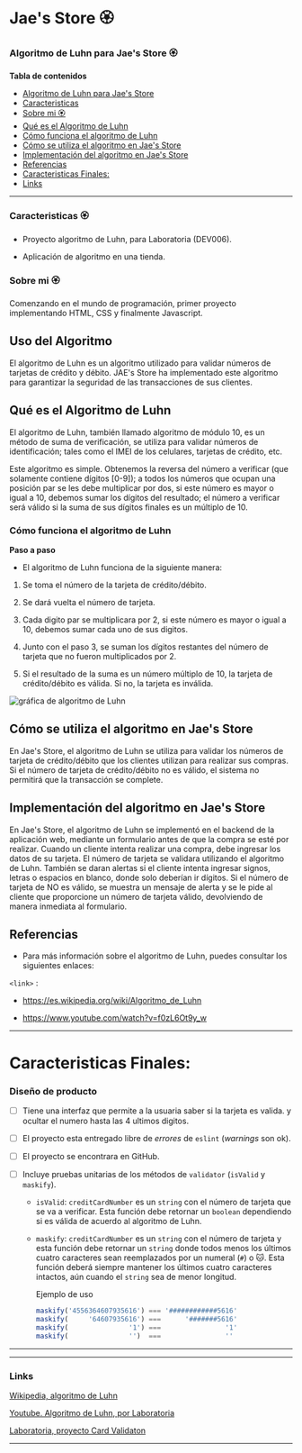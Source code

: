 # Jae's Store 🏵

### Algoritmo de Luhn para Jae's Store 🏵

**Tabla de contenidos**

* [Algoritmo de Luhn para Jae's Store](#Algoritmo-de-Luhn-para-Jae's-Store)
* [Caracteristicas](#Caracteristicas)
* [Sobre mi 🏵](#Sobre-mi-🏵)
* [Qué es el Algoritmo de Luhn](#Qué-es-el-Algoritmo-de-Luhn)
* [Cómo funciona el algoritmo de Luhn](#Cómo-funciona-el-algoritmo-de-Luhn)
* [Cómo se utiliza el algoritmo en Jae's Store](#Cómo-se-utiliza-el-algoritmo-en-Jae's-Store)
* [Implementación del algoritmo en Jae's Store](#Implementación-del-algoritmo-en-Jae's-Store)
* [Referencias](#Referencias)
* [Caracteristicas Finales:](#Caracteristicas-Finales)
* [Links](#Links)

***

### Caracteristicas 🏵

- Proyecto algoritmo de Luhn, para Laboratoria (DEV006).

- Aplicación de algoritmo en una tienda.

### Sobre mi 🏵

Comenzando en el mundo de programación, primer proyecto implementando HTML, CSS y finalmente Javascript.

## Uso del Algoritmo

El algoritmo de Luhn es un algoritmo utilizado para validar números
 de tarjetas de crédito y débito. JAE's Store ha implementado este 
 algoritmo para garantizar la seguridad de las transacciones de 
 sus clientes.

## Qué es el Algoritmo de Luhn

El algoritmo de Luhn, también llamado algoritmo de módulo 10,
es un método de suma de verificación, se utiliza para validar
números de identificación; tales como el IMEI de los
celulares, tarjetas de crédito, etc.

Este algoritmo es simple. Obtenemos la reversa del número a verificar (que
solamente contiene dígitos [0-9]); a todos los números que ocupan una posición
par se les debe multiplicar por dos, si este número es mayor o igual a 10,
debemos sumar los dígitos del resultado; el número a verificar será válido si
la suma de sus dígitos finales es un múltiplo de 10.


### Cómo funciona el algoritmo de Luhn

**Paso a paso**

 - El algoritmo de Luhn funciona de la siguiente manera:

1. Se toma el número de la tarjeta de crédito/débito.

2. Se dará vuelta el número de tarjeta.

3. Cada digito par se multiplicara por 2, si este número es mayor o igual a 10, debemos sumar cada uno de sus digitos.

4. Junto con el paso 3, se suman los dígitos restantes del número de tarjeta que no fueron multiplicados por 2.

5. Si el resultado de la suma es un número múltiplo de 10, la tarjeta de crédito/débito es válida. Si no, la tarjeta es inválida.

![gráfica de algoritmo de Luhn](https://user-images.githubusercontent.com/12631491/217016579-865679e0-0949-4afd-b13f-d2ebba7a0c54.png)


## Cómo se utiliza el algoritmo en Jae's Store

En Jae's Store, el algoritmo de Luhn se utiliza para validar los 
números de tarjeta de crédito/débito que los clientes utilizan para
 realizar sus compras. Si el número de tarjeta de crédito/débito no
  es válido, el sistema no permitirá que la transacción se complete.

## Implementación del algoritmo en Jae's Store

En Jae's Store, el algoritmo de Luhn se implementó en el backend 
de la aplicación web, mediante un formulario antes de que la compra se 
esté por realizar. Cuando un cliente intenta realizar una compra, debe ingresar los datos
de su tarjeta. El número de tarjeta se validara utilizando el algoritmo de Luhn. También 
se daran alertas si el cliente intenta ingresar signos, letras o espacios en blanco, donde solo deberían ir dígitos. Si el número de tarjeta de NO es válido, se muestra 
un mensaje de alerta y se le pide al cliente que proporcione un número de tarjeta
válido, devolviendo de manera inmediata al formulario.

## Referencias

- Para más información sobre el algoritmo de Luhn, puedes consultar los siguientes enlaces:


`<link>` :

- <https://es.wikipedia.org/wiki/Algoritmo_de_Luhn>

- <https://www.youtube.com/watch?v=f0zL6Ot9y_w>





------------

# Caracteristicas Finales:

### Diseño de producto

* [ ] Tiene una interfaz que permite a la usuaria saber si la tarjeta es valida.
  y ocultar el numero hasta las 4 ultimos digitos.
* [ ] El proyecto esta entregado libre de _errores_ de `eslint` (_warnings_ son ok).
* [ ] El proyecto se encontrara en GitHub.
* [ ] Incluye pruebas unitarias de los métodos de `validator` (`isValid` y `maskify`).



  - `isValid`: `creditCardNumber` es un `string`
     con el número de tarjeta que se va a verificar. Esta función debe retornar
     un `boolean` dependiendo si es válida de acuerdo al algoritmo de Luhn.

  - `maskify`: `creditCardNumber` es un `string` con
    el número de tarjeta y esta función debe retornar un `string` donde todos menos
    los últimos cuatro caracteres sean reemplazados por un numeral (`#`) o 🐱.
    Esta función deberá siempre mantener los últimos cuatro caracteres
    intactos, aún cuando el `string` sea de menor longitud.

    Ejemplo de uso

    ```js
    maskify('4556364607935616') === '############5616'
    maskify(     '64607935616') ===      '#######5616'
    maskify(               '1') ===                '1'
    maskify(               '')  ===                ''
    ```

***
------------

### Links

[Wikipedia, algoritmo de Luhn](https://es.wikipedia.org/wiki/Algoritmo_de_Luhn")

[Youtube. Algoritmo de Luhn, por Laboratoria](https://www.youtube.com/watch?v=f0zL6Ot9y_w")

[Laboratoria, proyecto Card Validaton ](https://github.com/Laboratoria/DEV006-card-validation)

------------



